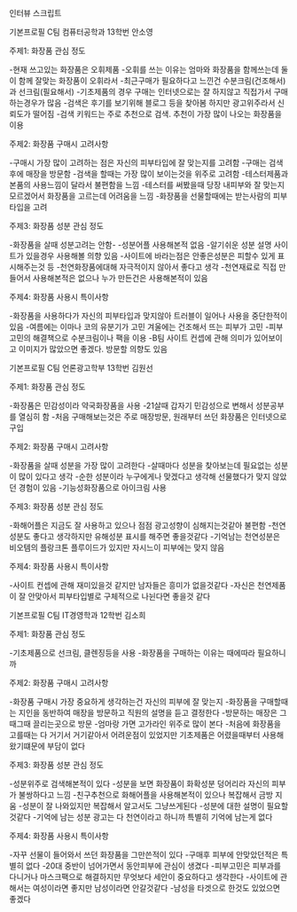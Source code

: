 인터뷰 스크립트

기본프로필
C팀 컴퓨터공학과 13학번 안소영

주제1: 화장품 관심 정도

-현재 쓰고있는 화장품은 오휘제품
-오휘를 쓰는 이유는 엄마와 화장품을 함께쓰는데 둘이 함께 잘맞는 화장품이 오휘라서
-최근구매가 필요하다고 느낀건 수분크림(건조해서)과 선크림(필요해서)
-기초제품의 경우 구매는 인터넷으로는 잘 하지않고 직접가서 구매하는경우가 많음
-검색은 후기를 보기위해 블로그 등을 찾아봄 하지만 광고위주라서 신뢰도가 떨어짐
-검색 키워드는 주로 추천으로 검색. 추천이 가장 많이 나오는 화장품을 이용

주제2: 화장품 구매시 고려사항

-구매시 가장 많이 고려하는 점은 자신의 피부타입에 잘 맞는지를 고려함
-구매는 검색후에 매장을 방문함
-검색을 할때는 가장 많이 보이는것을 위주로 고려함
-테스터제품과 본품의 사용느낌이 달라서 불편함을 느낌
-테스터를  써봤을때 당장 내피부와 잘 맞는지 모르겠어서 화장품을 고르는데 어려움을 느낌
-화장품을 선물할때에는 받는사람의 피부타입을 고려

주제3: 화장품 성분 관심 정도

-화장품을 살때 성분고려는 안함-
-성분어플 사용해본적 없음
-알기쉬운 성분 설명 사이트가 있을경우 사용해볼 의향 있음
-사이트에 바라는점은 안좋은성분은 피할수 있게 표시해주는것 등
-천연화장품에대해 자극적이지 않아서 좋다고 생각
-천연재료로 직접 만들어서 사용해본적은 없으나 누가 만든건은 사용해본적이 있음

주제4: 화장품 사용시 특이사항

-화장품을 사용하다가 자신의 피부타입과 맞지않아 트러블이 일어나 사용을 중단한적이 있음
-여름에는 이마나 코의 유분기가 고민 겨울에는 건조해서 뜨는 피부가 고민
-피부고민의 해결책으로 수분크림이나 팩을 이용
-B팀 사이트 컨셉에 관해 의미가 있어보이고 이미지가 많았으면 좋겠다. 방문할 의향도 있음



기본프로필
C팀 언론광고학부 13학번 김원선

주제1: 화장품 관심 정도

-화장품은 민감성이라 약국화장품을 사용
-21살때 갑자기 민감성으로 변해서 성분공부를 열심히 함
-처음 구매해보는것은 주로 매장방문, 원래부터 쓰던 화장품은 인터넷으로 구입

주제2: 화장품 구매시 고려사항

-화장품을 살때 성분을 가장 많이 고려한다
-살때마다 성분을 찾아보는데 필요없는 성분이 많이 있다고 생각
-순한 성분이라 누구에게나 맞겠다고 생각해 선물했다가 맞지 않았던 경험이 있음
-기능성화장품으로 아이크림 사용

주제3: 화장품 성분 관심 정도

-화해어플은 지금도 잘 사용하고 있으나 점점 광고성향이 심해지는것같아 불편함
-천연성분도 좋다고 생각하지만 유해성분 표시를 해주면 좋을것같다
-기억남는 천연성분은 비오템의 플랑크톤 플루이드가 있지만 자시느이 피부에는 맞지 않음

주제4: 화장품 사용시 특이사항

-사이트 컨셉에 관해 재미있을것 같지만 남자들은 흥미가 없을것같다
-자신은 천연제품이 잘 안맞아서 피부타입별로 구체적으로 나뉜다면 좋을것 같다



기본프로필
C팀 IT경영학과 12학번 김소희

주제1: 화장품 관심 정도

-기초제품으로 선크림, 클렌징등을 사용
-화장품을 구매하는 이유는 때에따라 필요하니까

주제2: 화장품 구매시 고려사항

-화장품 구매시 가장 중요하게 생각하는건 자신의 피부에 잘 맞는지
-화장품을 구매할때는 지인을 동반하여 매장을 방문하고 직원의 설명을 듣고 결정한다
-방문하는 매장은 그때그때 끌리는곳으로 방문
-엄마랑 가면 고가라인 위주로 많이 본다
-처음에 화장품을 고를때는 다 거기서 거기같아서 어려운점이 있었지만 기초제품은 어렸을때부터 사용해 왔기떄문에 부담이 없다

주제3: 화장품 성분 관심 정도

-성분위주로 검색해본적이 있다
-성분을 보면 화장품이 화확성분 덩어리라 자신의 피부가 불쌍하다고 느낌
-친구추천으로 화해어플을 사용해본적이 있으나 복잡해서 금방 지움
-성분이 잘 나와있지만 복잡해서 알고서도 그냥쓰게된다
-성분에 대한 설명이 필요할것같다
-기억에 남는 성분 광고는 다 천연이라고 하니까 특별히 기억에 남는게 없다

주제4: 화장품 사용시 특이사항

-자꾸 선물이 들어와서 쓰던 화장품을 그만쓴적이 있다
-구매후 피부에 안맞았던적은 특별히 없다
-20대 중반이 넘어가면서 동안피부에 관심이 생겼다
-피부고민은 피부과를 다니거나 마스크팩으로 해결하지만 무엇보다 세안이 중요하다고 생각한다
-사이트에 관해서는 여성이라면 좋지만 남성이라면 안갈것같다
-남성을 타겟으로 한것도 있었으면 좋겠다

